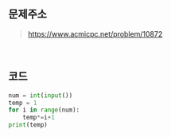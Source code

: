 ## 문제주소

> https://www.acmicpc.net/problem/10872

</br>

## 코드

```py
num = int(input())
temp = 1
for i in range(num):
    temp*=i+1
print(temp)
```
